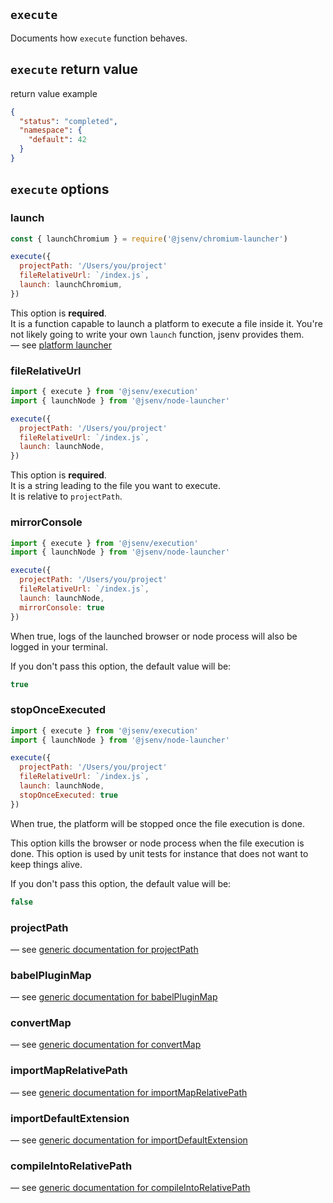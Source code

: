 ## `execute`

Documents how `execute` function behaves.

## `execute` return value

return value example

```json
{
  "status": "completed",
  "namespace": {
    "default": 42
  }
}
```

## `execute` options

### launch

```js
const { launchChromium } = require('@jsenv/chromium-launcher')

execute({
  projectPath: '/Users/you/project'
  fileRelativeUrl: `/index.js`,
  launch: launchChromium,
})
```

This option is **required**.<br />
It is a function capable to launch a platform to execute a file inside it.
You're not likely going to write your own `launch` function, jsenv provides them.<br />
— see [platform launcher](../platform-launcher/platform-launcher.md)

### fileRelativeUrl

```js
import { execute } from '@jsenv/execution'
import { launchNode } from '@jsenv/node-launcher'

execute({
  projectPath: '/Users/you/project'
  fileRelativeUrl: `/index.js`,
  launch: launchNode,
})
```

This option is **required**.<br />
It is a string leading to the file you want to execute.<br />
It is relative to `projectPath`.

### mirrorConsole

```js
import { execute } from '@jsenv/execution'
import { launchNode } from '@jsenv/node-launcher'

execute({
  projectPath: '/Users/you/project'
  fileRelativeUrl: `/index.js`,
  launch: launchNode,
  mirrorConsole: true
})
```

When true, logs of the launched browser or node process will also be logged in your terminal.

If you don't pass this option, the default value will be:

```js
true
```

### stopOnceExecuted

```js
import { execute } from '@jsenv/execution'
import { launchNode } from '@jsenv/node-launcher'

execute({
  projectPath: '/Users/you/project'
  fileRelativeUrl: `/index.js`,
  launch: launchNode,
  stopOnceExecuted: true
})
```

When true, the platform will be stopped once the file execution is done.

This option kills the browser or node process when the file execution is done. This option is used by unit tests for instance that does not want to keep things alive.

If you don't pass this option, the default value will be:

```js
false
```

### projectPath

— see [generic documentation for projectPath](https://github.com/jsenv/jsenv-core/blob/master/docs/shared-options/shared-options.md#projectpath)

### babelPluginMap

— see [generic documentation for babelPluginMap](https://github.com/jsenv/jsenv-core/blob/master/docs/shared-options/shared-options.md#babelpluginmap)

### convertMap

— see [generic documentation for convertMap](https://github.com/jsenv/jsenv-core/blob/master/docs/shared-options/shared-options.md#convertmap)

### importMapRelativePath

— see [generic documentation for importMapRelativePath](https://github.com/jsenv/jsenv-core/blob/master/docs/shared-options/shared-options.md#importmaprelativepath)

### importDefaultExtension

— see [generic documentation for importDefaultExtension](https://github.com/jsenv/jsenv-core/blob/master/docs/shared-options/shared-options.md#importdefaultextension)

### compileIntoRelativePath

— see [generic documentation for compileIntoRelativePath](https://github.com/jsenv/jsenv-core/blob/master/docs/shared-options/shared-options.md#compileintorelativepath)
